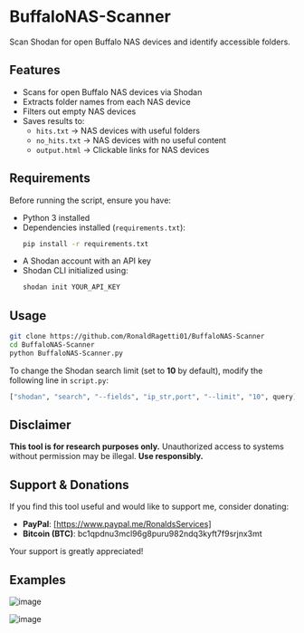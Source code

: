 # BuffaloNAS-Scanner  
Scan Shodan for open Buffalo NAS devices and identify accessible folders.  

## Features  

- Scans for open Buffalo NAS devices via Shodan  
- Extracts folder names from each NAS device  
- Filters out empty NAS devices  
- Saves results to:  
  - `hits.txt` → NAS devices with useful folders  
  - `no_hits.txt` → NAS devices with no useful content  
  - `output.html` → Clickable links for NAS devices  

## Requirements  

Before running the script, ensure you have:  

- Python 3 installed  
- Dependencies installed (`requirements.txt`):  
  ```sh
  pip install -r requirements.txt
  ```
- A Shodan account with an API key  
- Shodan CLI initialized using:  
  ```sh
  shodan init YOUR_API_KEY
  ```  

## Usage  

```sh
git clone https://github.com/RonaldRagetti01/BuffaloNAS-Scanner
cd BuffaloNAS-Scanner
python BuffaloNAS-Scanner.py
```

To change the Shodan search limit (set to **10** by default), modify the following line in `script.py`:  
```python
["shodan", "search", "--fields", "ip_str,port", "--limit", "10", query]
```
## Disclaimer  

**This tool is for research purposes only.** Unauthorized access to systems without permission may be illegal. **Use responsibly.**  



## Support & Donations  

If you find this tool useful and would like to support me, consider donating:  

- **PayPal**: [https://www.paypal.me/RonaldsServices]
- **Bitcoin (BTC)**: bc1qpdnu3mcl96g8puru982ndq3kyft7f9srjnx3mt  

Your support is greatly appreciated!



## Examples

![image](https://github.com/user-attachments/assets/893a7502-8f84-4f90-9ec7-c69124cc9ebd)

![image](https://github.com/user-attachments/assets/2ca0f884-5a30-4a50-982b-c61b38e5feb2)



